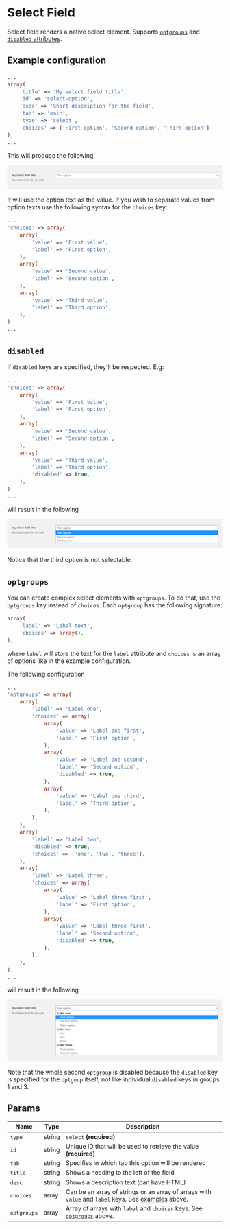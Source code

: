 # Select Field

Select field renders a native select element. Supports [`optgroups`](#optgroups) and [`disabled` attributes](#disabled).
 
## Example configuration

```php
...
array(
    'title' => 'My select field title',
    'id' => 'select-option',
    'desc' => 'Short description for the field',
    'tab' => 'main',
    'type' => 'select',
    'choices' => ['First option', 'Second option', 'Third option']
),
...
```

This will produce the following

![](../assets/select-one.png)

It will use the option text as the value. If you wish to separate values from option texts use the following syntax for the `choices` key:

```php
...
'choices' => array(
    array(
        'value' => 'First value',
        'label' => 'First option',
    ),
    array(
        'value' => 'Second value',
        'label' => 'Second option',
    ),
    array(
        'value' => 'Third value',
        'label' => 'Third option',
    ),
)
...
```

## `disabled`

If `disabled` keys are specified, they'll be respected. E.g:

```php
...
'choices' => array(
    array(
        'value' => 'First value',
        'label' => 'First option',
    ),
    array(
        'value' => 'Second value',
        'label' => 'Second option',
    ),
    array(
        'value' => 'Third value',
        'label' => 'Third option',
        'disabled' => true,
    ),
)
...
```

will result in the following

![](../assets/select-two.png)

Notice that the third option is not selectable.

## `optgroups`

You can create complex select elements with `optgroups`. To do that, use the `optgroups` key instead of `choices`. Each `optgroup` has the following signature:

```php
array(
    'label' => 'Label text',
    'choices' => array(),
),
```

where `label` will store the text for the `label` attribute and `choices` is an array of options like in the example configuration.

The following configuration

```php
...
'optgroups' => array(
    array(
        'label' => 'Label one',
        'choices' => array(
            array(
                'value' => 'Label one first',
                'label' => 'First option',
            ),
            array(
                'value' => 'Label one second',
                'label' => 'Second option',
                'disabled' => true,
            ),
            array(
                'value' => 'Label one third',
                'label' => 'Third option',
            ),
        ),
    ),
    array(
        'label' => 'Label two',
        'disabled' => true,
        'choices' => ['one', 'two', 'three'],
    ),
    array(
        'label' => 'Label three',
        'choices' => array(
            array(
                'value' => 'Label three first',
                'label' => 'First option',
            ),
            array(
                'value' => 'Label three first',
                'label' => 'Second option',
                'disabled' => true,
            ),
        ),
    ),
),
...
```

will result in the following

![](../assets/select-three.png)

Note that the whole second `optgroup` is disabled because the `disabled` key is specified for the `optgoup` itself, not like individual `disabled` keys in groups 1 and 3.

## Params

| Name | Type | Description |
| --- | --- | --- |
| `type` | string | `select` **(required)**
| `id` | string | Unique ID that will be used to retrieve the value **(required)**
| `tab` | string | Specifies in which tab this option will be rendered
| `title` | string | Shows a heading to the left of the field
| `desc` | string | Shows a description text (can have HTML)
| `choices` | array | Can be an array of strings or an array of arrays with `value` and `label` keys. See [examples](#example-configuration) above.
| `optgroups` | array | Array of arrays with `label` and `choices` keys. See [`optgroups`](#optgroups) above.